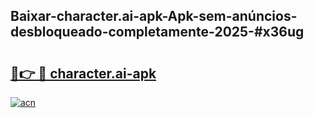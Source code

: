 ## Baixar-character.ai-apk-Apk-sem-anúncios-desbloqueado-completamente-2025-#x36ug

# <h2><a href="https://ainizakaria.my?title=character.ai-apk&ref=20M">🔗👉 🔴 character.ai-apk</a></h2>

[![acn](https://github.com/user-attachments/assets/0f9c940e-d8b0-45ae-aac7-cd30a18b3e1c)](https://ainizakaria.my?title=character.ai-apk&ref=20M)

